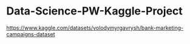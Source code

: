 # Data-Science-PW-Kaggle-Project
https://www.kaggle.com/datasets/volodymyrgavrysh/bank-marketing-campaigns-dataset
